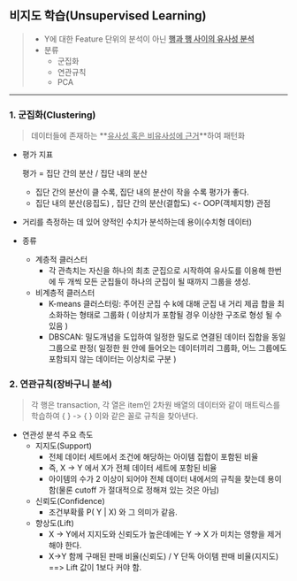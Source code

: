 ## 비지도 학습(Unsupervised Learning)

> - Y에 대한 Feature 단위의 분석이 아닌 **<u>행과 행 사이의 유사성 분석</u>**
> - 분류
>   - 군집화
>   - 연관규칙
>   - PCA

---

### 1. 군집화(Clustering)

>데이터들에 존재하는 **<u>유사성 혹은 비유사성에 근거</u>**하여 패턴화

- 평가 지표

  평가 = 집단 간의 분산 / 집단 내의 분산

  - 집단 간의 분산이 클 수록, 집단 내의 분산이 작을 수록 평가가 좋다.
  - 집단 내의 분산(응집도) , 집단 간의 분산(결합도) <- OOP(객체지향) 관점

- 거리를 측정하는 데 있어 양적인 수치가 분석하는데 용이(수치형 데이터)

- 종류

  - 계층적 클러스터
    - 각 관측치는 자신을 하나의 최초 군집으로 시작하여 유사도를 이용해 한번에 두 개씩 모든 군집들이 하나의 군집이 될 때까지 그룹을 생성.
  - 비계층적 클러스터
    - K-means 클러스터링: 주어진 군집 수 k에 대해 군집 내 거리 제곱 합을 최소화하는 형태로 그룹화 ( 이상치가 포함될 경우 이상한 구조로 형성 될 수 있음 )
    - DBSCAN: 밀도개념을 도입하여 일정한 밀도로 연결된 데이터 집합을 동일 그룹으로 판정( 일정한 원 안에 들어오는 데이터끼리 그룹화, 어느 그룹에도 포함되지 않는 데이터는 이상치로 구분 )



### 2. 연관규칙(장바구니 분석)

> 각 행은 transaction, 각 열은 item인 2차원 배열의 데이터와 같이 매트릭스를 학습하여 {   } -> {   } 이와 같은 꼴로 규칙을 찾아낸다.

- 연관성 분석 주요 측도
  - 지지도(Support)
    - 전체 데이터 세트에서 조건에 해당하는 아이템 집합이 포함된 비율
    - 즉, X -> Y 에서 X가 전체 데이터 세트에 포함된 비율
    - 아이템의 수가 2 이상이 되어야 전체 데이터 내에서의 규칙을 찾는데 용이함(물론 cutoff 가 절대적으로 정해져 있는 것은 아님)
  - 신뢰도(Confidence)
    - 조건부확률 P( Y | X) 와 그 의미가 같음.
  - 향상도(Lift)
    - X -> Y에서 지지도와 신뢰도가 높은데에는 Y -> X 가 미치는 영향을 제거해야 한다. 
    - X->Y 함께 구매된 판매 비율(신뢰도) / Y 단독 아이템 판매 비율(지지도) ==> Lift 값이 1보다 커야 함.